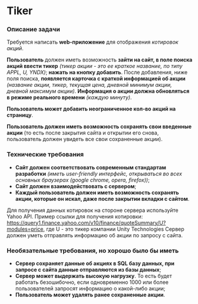 # Tiker


### Описание задачи

Требуется написать **web-приложение** для отображения *котировок акций*.

**Пользователь** должен иметь возможность **зайти на сайт, в поле поиска акций ввести тикер** *(тикер акции - это ее краткое название, по типу APPL, U, YNDX)*; **нажать на кнопку добавить**. После добавления, ниже поля поиска, **появляется карточка с краткой информацией об акции** *(название акции, тикер, текущая цена, дневной минимум акции, дневной максимум акции)*. **Информация о акции должна обновляться в режиме реального времени** *(каждую минуту)*.

**Пользователь может добавить неограниченное кол-во акций на страницу**.

**Пользователь должен иметь возможность сохранять свои введенные акции** (то есть после закрытия сайта и открытии его снова, пользователь должен увидеть все свои сохраненные акции).


### Технические требования

+ **Сайт должен соответствовать современным стандартам разработки** *(иметь user-friendly интерфейс, открываться во всех основных браузерах (google chrome, opera, firefox))*;
+ **Сайт должен взаимодействовать с сервером**;
+ **Каждый пользователь должен иметь возможность сохранять акции, которые он искал, даже после закрытии вкладки с сайтом**.

Для получения данных котировок на стороне сервера используйте Yahoo API. Пример ссылки для получения котировки: https://query1.finance.yahoo.com/v10/finance/quoteSummary/U?modules=price, где U - это тикер компании Unity Technologies
Сервер должен уметь отправлять информацию об акции по запросу с сайта.


### Необязательные требования, но хорошо было бы иметь

+ **Сервер сохраняет данные об акциях в SQL базу данных, при запросе с сайта данные отправляются из базы данных**;
+ **Сервер может выдержать высокую нагрузку**. То есть будет работать безошибочно, если одновременно 1000 или более пользователей запросят информацию о какой-либо акции;
+ **Пользователь может удалять ранее сохраненные акции**.
